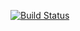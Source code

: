 [![Build Status](https://travis-ci.org/CatherineH/pyglet_helper.svg?branch=master)](https://travis-ci.org/CatherineH/pyglet_helper)
